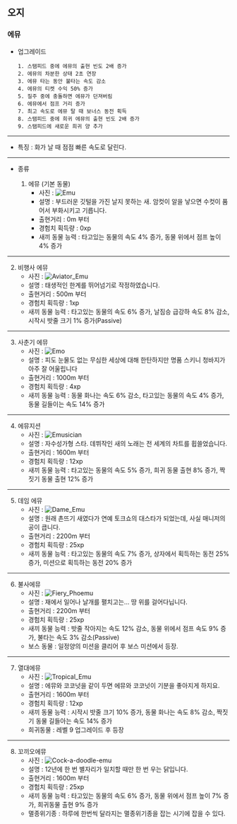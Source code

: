 ## 오지
### 에뮤

+ 업그레이드

      1. 스탬피드 중에 에뮤의 출현 빈도 2배 증가
      2. 에뮤의 차분한 상태 2초 연장
      3. 에뮤 타는 동안 불타는 속도 감소
      4. 에뮤의 티켓 수익 50% 증가
      5. 질주 중에 충돌하면 에뮤가 던져버림
      6. 에뮤에서 점프 거리 증가
      7. 최고 속도로 에뮤 탈 때 보너스 동전 획득
      8. 스탬피드 중에 희귀 에뮤의 출현 빈도 2배 증가
      9. 스탬피드에 새로운 희귀 양 추가

***
+ 특징 : 화가 날 때 점점 빠른 속도로 달린다.
***
+ 종류

  1. 에뮤 (기본 동물)
      + 사진 : ![Emu](./picture_emu/Emu.png)
      + 설명 : 부드러운 깃털을 가진 날지 못하는 새. 암컷이 알을 낳으면 수컷이 품어서 부화시키고 기릅니다.
      + 출현거리 : 0m 부터
      + 경험치 획득량 : 0xp
      + 새끼 동물 능력 : 타고있는 동물의 속도 4% 증가, 동물 위에서 점프 높이 4% 증가
***
  2. 비행사 에뮤
      + 사진 : ![Aviator_Emu](./picture_emu/Aviator_Emu.png)
      + 설명 : 태생적인 한계를 뛰어넘기로 작정하였습니다.
      + 출현거리 : 500m 부터
      + 경험치 획득량 : 1xp
      + 새끼 동물 능력 : 타고있는 동물의 속도 6% 증가, 날짐승 급강하 속도 8% 감소, 시작시 밧줄 크기 1% 증가(Passive)
***
  3. 사춘기 에뮤
      + 사진 : ![Emo](./picture_emu/Emo.png)
      + 설명 : 피도 눈물도 없는 무심한 세상에 대해 한탄하지만 명품 스키니 청바지가 아주 잘 어울립니다
      + 출현거리 : 1000m 부터
      + 경험치 획득량 : 4xp
      + 새끼 동물 능력 : 동물 화나는 속도 6% 감소, 타고있는 동물의 속도 4% 증가, 동물 길들이는 속도 14% 증가
***
  4. 에뮤지션
      + 사진 : ![Emusician](./picture_emu/Emusician.png)
      + 설명 : 자수성가형 스타. 데뷔작인 새의 노래는 전 세계의 차트를 휩쓸었습니다.
      + 출현거리 : 1600m 부터
      + 경험치 획득량 : 12xp
      + 새끼 동물 능력 : 타고있는 동물의 속도 5% 증가, 희귀 동물 출현 8% 증가, 짝짓기 동물 출현 12% 증가

***
  5. 데임 에뮤
      + 사진 : ![Dame_Emu](./picture_emu/Dame_Emu.png)
      + 설명 : 원래 촌뜨기 새였다가 연예 토크쇼의 대스타가 되었는데, 사실 매니저의 공이 큽니다.
      + 출현거리 : 2200m 부터
      + 경험치 획득량 : 25xp
      + 새끼 동물 능력 : 타고있는 동물의 속도 7% 증가, 상자에서 획득하는 동전 25% 증가, 미션으로 획득하는 동전 20% 증가
***
  6. 불사에뮤
      + 사진 : ![Fiery_Phoemu](./picture_emu/Fiery_Phoemu.png)
      + 설명 : 재에서 일어나 날개를 펼치고는... 땅 위를 걸어다닙니다.
      + 출현거리 : 2200m 부터
      + 경험치 획득량 : 25xp
      + 새끼 동물 능력 : 밧줄 작아지는 속도 12% 감소, 동물 위에서 점프 속도 9% 증가, 불타는 속도 3% 감소(Passive)
      + 보스 동물 : 일정양의 미션을 클리어 후 보스 미션에서 등장.
***
  7. 열대에뮤
      + 사진 : ![Tropical_Emu](./picture_emu/Tropical_Emu.png)
      + 설명 : 에뮤와 코코넛을 같이 두면 에뮤와 코코넛이 기분을 좋아지게 하지요.
      + 출현거리 : 1600m 부터
      + 경험치 획득량 : 12xp
      + 새끼 동물 능력 : 시작시 밧줄 크기 10% 증가, 동물 화나는 속도 8% 감소, 짝짓기 동물 길들아는 속도 14% 증가
      + 희귀동물 : 레벨 9 업그레이드 후 등장
***
  8. 꼬끼오에뮤
      + 사진 : ![Cock-a-doodle-emu](./picture_emu/Cock-a-doodle-emu.png)
      + 설명 : 12년에 한 번 별자리가 일치할 때만 한 번 우는 닭입니다.
      + 출현거리 : 1600m 부터
      + 경험치 획득량 : 25xp
      + 새끼 동물 능력 : 타고있는 동물의 속도 6% 증가, 동물 위에서 점프 높이 7% 증가, 희귀동물 출현 9% 증가
      + 멸종위기종 : 하루에 한번씩 달라지는 멸종위기종을 잡는 시기에 잡을 수 있다.

